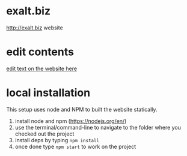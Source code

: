 # exalt.biz
http://exalt.biz website

# edit contents
[edit text on the website here](https://github.com/meodai/exalt.biz/blob/master/data.yml)

# local installation
This setup uses node and NPM to built the website statically.

1. install node and npm (https://nodejs.org/en/)
2. use the terminal/command-line to navigate to the folder where you checked out the project
3. install deps by typing `npm install`
4. once done type `npm start` to work on the project
